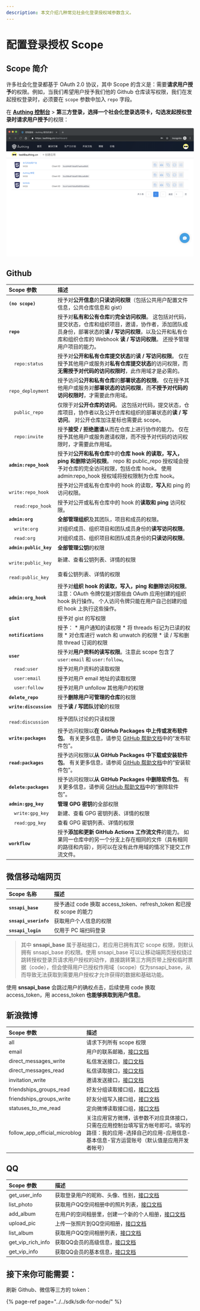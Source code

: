 ```yaml
---
description: 本文介绍几种常见社会化登录授权域参数含义。
---
```


# 配置登录授权 Scope

## Scope 简介

许多社会化登录都基于 OAuth 2.0 协议，其中 Scope 的含义是：需要**请求用户授予**的权限。例如，当我们希望用户授予我们他的 Github 仓库读写权限，我们在发起授权登录时，必须要在 `scope` 参数中加入 `repo` 字段。

在 [**Authing 控制台**](https://authing.cn/dashboard) &gt; **第三方登录，**选择一个社会化登录选项卡，勾选发起授权登录时**请求用户授予**的权限：

![&#x914D;&#x7F6E;&#x6388;&#x6743;&#x57DF;](../../.gitbook/assets/image%20%28258%29.png)



## Github

| Scope 参数 | 描述 |
| :--- | :--- |
| **`(no scope)`** | 授予对**公开信息**的**只读访问权限**（包括公共用户配置文件信息，公共仓库信息和 gist） |
| **`repo`** | 授予对**私有和公有仓库**的**完全访问权限**。 这包括对代码，提交状态，仓库和组织项目，邀请，协作者，添加团队成员身份，部署状态的**读 / 写访问权限**，以及公开和私有仓库和组织仓库的 Webhook **读 / 写访问权限**。 还授予管理用户项目的能力。 |
|  `repo:status` | 授予对**公开和私有仓库提交状态**的**读 / 写访问权限**。 仅在授予其他用户或服务对**私有仓库提交状态**的访问权限，而**无需授予对代码的访问权限时**，此作用域才是必需的。 |
|  `repo_deployment` | 授予访问**公开和私有仓库**的**部署状态的权限**。 仅在授予其他用户或服务对**部署状态的访问权限**，而**不授予对代码的访问权限时**，才需要此作用域。 |
|  `public_repo` | 仅限于对**公开仓库的访问**。 这包括对代码，提交状态，仓库项目，协作者以及公开仓库和组织的部署状态的**读 / 写访问**。 对公开仓库加注星标也需要此 scope。 |
|  `repo:invite` | 授予**接受 / 拒绝邀请**从而在仓库上进行协作的能力。 仅在授予其他用户或服务邀请权限，而不授予对代码的访问权限时，才需要此作用域。 |
| **`admin:repo_hook`** | 授予对**公开和私有仓库**中的**仓库 hook 的读取，写入，ping 和删除访问权限**。 repo 和 public\_repo 授权域会授予对仓库的完全访问权限，包括仓库 hook。 使用 admin:repo\_hook 授权域将授权限制为仓库 hook。 |
|  `write:repo_hook` | 授予对公开或私有仓库中的 hook 的读取，**写入**和 ping 的访问权限。 |
|  `read:repo_hook` | 授予对公开或私有仓库中的 hook 的**读取和 ping** 访问权限。 |
| **`admin:org`** | **全部管理组织**及其团队，项目和成员的权限。 |
|  `write:org` | 对组织成员、组织项目和团队成员身份的**读写访问权限**。 |
|  `read:org` | 对组织成员、组织项目和团队成员身份的**只读访问权限**。 |
| **`admin:public_key`** | **全部管理公钥**的权限 |
|  `write:public_key` | 新建、查看公钥列表、详情的权限 |
|  `read:public_key` | 查看公钥列表、详情的权限 |
| **`admin:org_hook`** | 授予对**组织 hook 的读取，写入，ping 和删除访问权限**。 注意：OAuth 令牌仅能对那些由 OAuth 应用创建的组织 hook 执行操作。 个人访问令牌只能在用户自己创建的组织 hook 上执行这些操作。 |
| **`gist`** | 授予对 gist 的写权限 |
| **`notifications`** | 授予： \* 用户通知的读权限 \* 将 threads 标记为已读的权限 \* 对仓库进行 watch 和 unwatch 的权限 \* 读 / 写和删除 thread 订阅的权限 |
| **`user`** | 授予对**用户资料的读写权限**。注意此 scope 包含了 `user:email` 和 `user:follow`。 |
|  `read:user` | 授予对用户资料的读取权限 |
|  `user:email` | 授予对用户 email 地址的读取权限 |
|  `user:follow` | 授予对用户 unfollow 其他用户的权限 |
| **`delete_repo`** | 授予**删除用户可管理的仓库**的权限 |
| **`write:discussion`** | 授予**读 / 写团队讨论**的权限 |
|  `read:discussion` | 授予团队讨论的只读权限 |
| **`write:packages`** | 授予访问权限以**在 GitHub Packages 中上传或发布软件包**。 有关更多信息，请参见 [GitHub 帮助文档](https://help.github.com/github/managing-packages-with-github-packages/publishing-a-package)中的“发布软件包”。 |
| **`read:packages`** | 授予访问权限以**从 GitHub Packages 中下载或安装软件包**。 有关更多信息，请参阅 [GitHub 帮助文档](https://help.github.com/github/managing-packages-with-github-packages/installing-a-package)中的“安装软件包”。 |
| **`delete:packages`** | 授予访问权限以**从 GitHub Packages 中删除软件包**。 有关更多信息，请参阅 [GitHub 帮助文档](https://help.github.com/github/managing-packages-with-github-packages/deleting-a-package)中的“删除软件包”。 |
| **`admin:gpg_key`** | **管理 GPG 密钥**的全部权限 |
|  `write:gpg_key` | 新建、查看 GPG 密钥列表、详情的权限 |
|  `read:gpg_key` | 查看 GPG 密钥列表、详情的权限 |
| **`workflow`** | 授予**添加和更新 GitHub Actions 工作流文件**的能力。 如果同一仓库中的另一个分支上存在相同的文件（具有相同的路径和内容），则可以在没有此作用域的情况下提交工作流文件。 |

## 微信移动端网页 <a id="wechat-web-browser"></a>

| Scope 名称 | 描述 |
| :--- | :--- |
| **`snsapi_base`** | 授予通过 code 换取 access\_token、refresh\_token 和已授权 scope 的能力 |
| **`snsapi_userinfo`** | 获取用户个人信息的权限 |
| **`snsapi_login`** | 仅用于 PC 端扫码登录 |

> 其中 **snsapi\_base** 属于基础接口，若应用已拥有其它 scope 权限，则默认拥有 snsapi\_base 的权限。使用 snsapi\_base 可以让移动端网页授权绕过跳转授权登录页请求用户授权的动作，直接跳转第三方网页带上授权临时票据（code），但会使得用户已授权作用域（scope）仅为snsapi\_base，从而导致无法获取到需要用户授权才允许获得的数据和基础功能。

使用 **snsapi\_base** 会跳过用户的确权点击，后续使用 code 换取 access\_token，用 access\_token **也能够换取到用户信息**。

## 新浪微博 <a id="sina-blog"></a>

| Scope 参数 | 描述 |
| :--- | :--- |
| all | 请求下列所有 scope 权限 |
| email | 用户的联系邮箱，[接口文档](http://open.weibo.com/wiki/2/account/profile/email) |
| direct\_messages\_write | 私信发送接口，[接口文档](http://open.weibo.com/wiki/C/2/direct_messages/send) |
| direct\_messages\_read | 私信读取接口，[接口文档](http://open.weibo.com/wiki/C/2/direct_messages) |
| invitation\_write | 邀请发送接口，[接口文档](http://open.weibo.com/wiki/Messages#.E5.A5.BD.E5.8F.8B.E9.82.80.E8.AF.B7) |
| friendships\_groups\_read | 好友分组读取接口组，[接口文档](http://open.weibo.com/wiki/API%E6%96%87%E6%A1%A3_V2#.E5.A5.BD.E5.8F.8B.E5.88.86.E7.BB.84) |
| friendships\_groups\_write | 好友分组写入接口组，[接口文档](http://open.weibo.com/wiki/API%E6%96%87%E6%A1%A3_V2#.E5.A5.BD.E5.8F.8B.E5.88.86.E7.BB.84) |
| statuses\_to\_me\_read | 定向微博读取接口组，[接口文档](http://open.weibo.com/wiki/API%E6%96%87%E6%A1%A3_V2#.E5.BE.AE.E5.8D.9A) |
| follow\_app\_official\_microblog | 关注应用官方微博，该参数不对应具体接口，只需在应用控制台填写官方帐号即可。填写的路径：我的应用-选择自己的应用-应用信息-基本信息-官方运营账号（默认值是应用开发者帐号） |

## QQ

| Scope 参数 | 描述 |
| :--- | :--- |
| get\_user\_info | 获取登录用户的昵称、头像、性别，[接口文档](http://wiki.connect.qq.com/get_user_info) |
| list\_photo | 获取用户QQ空间相册中的照片列表，[接口文档](http://wiki.connect.qq.com/list_photo) |
| add\_album | 在用户的空间相册里，创建一个新的个人相册，[接口文档](http://wiki.connect.qq.com/add_album) |
| upload\_pic | 上传一张照片到QQ空间相册，[接口文档](http://wiki.connect.qq.com/upload_pic) |
| list\_album | 获取用户QQ空间相册列表，[接口文档](http://wiki.connect.qq.com/list_album) |
| get\_vip\_rich\_info | 获取QQ会员的高级信息，[接口文档](http://wiki.connect.qq.com/get_vip_rich_info) |
| get\_vip\_info | 获取QQ会员的基本信息，[接口文档](http://wiki.connect.qq.com/get_vip_info) |

## 接下来你可能需要：

刷新 Github、微信等三方的 token：

{% page-ref page="../../sdk/sdk-for-node/" %}

